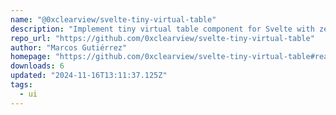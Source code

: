 ```yaml
---
name: "@0xclearview/svelte-tiny-virtual-table"
description: "Implement tiny virtual table component for Svelte with zero dependencies."
repo_url: "https://github.com/0xclearview/svelte-tiny-virtual-table"
author: "Marcos Gutiérrez"
homepage: "https://github.com/0xclearview/svelte-tiny-virtual-table#readme"
downloads: 6
updated: "2024-11-16T13:11:37.125Z"
tags: 
  - ui
---
```

